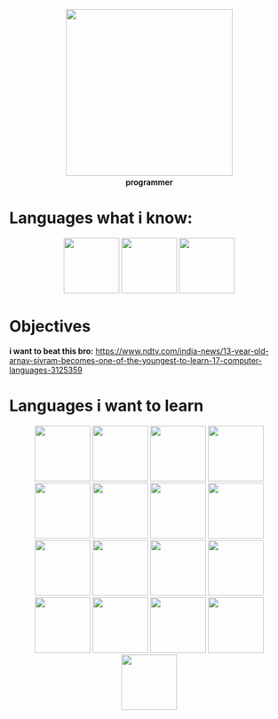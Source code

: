 <div id="header" align="center">
  <img src="https://media0.giphy.com/media/v1.Y2lkPTc5MGI3NjExaGR1ZjlkeTUzZHk4aHkycjh3YXZ5ODAwZGVyNG9zanlhMGF2aXg2OCZlcD12MV9pbnRlcm5hbF9naWZfYnlfaWQmY3Q9Zw/RbDKaczqWovIugyJmW/giphy.gif" width="300"/>
  <b><br>programmer</br></b>
</div>

# Languages what i know: 
<div id="header" align="center">
  <img src="https://upload.wikimedia.org/wikipedia/commons/4/4b/Bash_Logo_Colored.svg" width="100"/>
  <img src="https://upload.wikimedia.org/wikipedia/commons/f/f1/Ruby_logo.png" width="100"/>
  <img src="https://upload.wikimedia.org/wikipedia/commons/c/c3/Python-logo-notext.svg" width="100"/>
</div>

# Objectives
<b>i want to beat this bro:</b>
https://www.ndtv.com/india-news/13-year-old-arnav-sivram-becomes-one-of-the-youngest-to-learn-17-computer-languages-3125359

# Languages i want to learn
<div id="header" align="center">
  <img src="https://uxwing.com/wp-content/themes/uxwing/download/brands-and-social-media/kotlin-programming-language-icon.png" width="100"/>
  <img src="https://upload.wikimedia.org/wikipedia/commons/thumb/1/18/C_Programming_Language.svg/380px-C_Programming_Language.svg.png?20201031132917" width="100"/>
  <img src="https://upload.wikimedia.org/wikipedia/commons/thumb/1/18/ISO_C%2B%2B_Logo.svg/306px-ISO_C%2B%2B_Logo.svg.png" width="100"/>
  <img src="https://uxwing.com/wp-content/themes/uxwing/download/brands-and-social-media/c-sharp-programming-language-icon.png" width="100"/>
  <img src="https://d34cn6qij0e941.cloudfront.net/wp-content/uploads/2024/01/powershell_logo-e1704823786662.png" width="100"/>
  <img src="https://cdn-icons-png.flaticon.com/512/28/28788.png" width="100"/>
  <img src="https://user-images.githubusercontent.com/103866722/177873824-ac727cae-29d5-406d-87de-93bb2bf21f02.png" width="100"/>
  <img src="https://cdn.worldvectorlogo.com/logos/html-1.svg" width="100"/>
  <img src="https://seeklogo.com/images/C/css-3-logo-023C1A7171-seeklogo.com.png" width="100"/>  
  <img src="https://upload.wikimedia.org/wikipedia/commons/thumb/6/6a/JavaScript-logo.png/600px-JavaScript-logo.png" width="100"/>
  <img src="https://cdn.freebiesupply.com/logos/large/2x/php-logo-png-transparent.png" width="100"/>
  <img src="https://upload.wikimedia.org/wikipedia/commons/c/c3/Python-logo-notext.svg" width="100"/>
  <img src="https://upload.wikimedia.org/wikipedia/commons/4/4b/Bash_Logo_Colored.svg" width="100"/>
  <img src="https://upload.wikimedia.org/wikipedia/commons/f/f1/Ruby_logo.png" width="100"/>
  <img src="https://upload.wikimedia.org/wikipedia/commons/c/c3/Python-logo-notext.svg" width="100"/>
  <img src="https://upload.wikimedia.org/wikipedia/commons/f/f1/Ruby_logo.png" width="100"/>
  <img src="https://upload.wikimedia.org/wikipedia/commons/c/c3/Python-logo-notext.svg" width="100"/>
</div>







